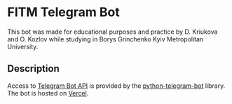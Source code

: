 # FITM Telegram Bot

This bot was made for educational purposes and practice by D. Kriukova and O. Kozlov while studying in Borys Grinchenko Kyiv Metropolitan University.

## Description

Access to [Telegram Bot API](https://core.telegram.org/bots/api) is provided by the [python-telegram-bot](https://github.com/python-telegram-bot/python-telegram-bot) library. The bot is hosted on [Vercel](https://vercel.com/).
